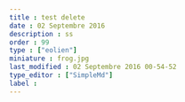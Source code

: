 ```yaml
---
title : test delete
date : 02 Septembre 2016
description : ss
order : 99
type : ["eolien"]
miniature : frog.jpg
last_modified : 02 Septembre 2016 00-54-52
type_editor : ["SimpleMd"]
label : 
---
```

